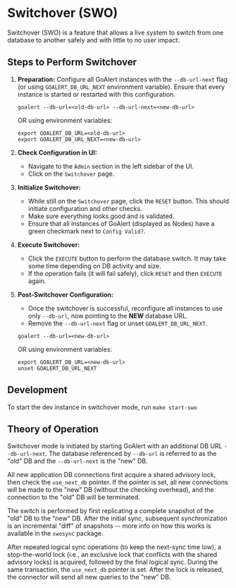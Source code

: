 # Switchover (SWO)

Switchover (SWO) is a feature that allows a live system to switch from one database to another safely and with little to no user impact.

## Steps to Perform Switchover

1. **Preparation:** Configure all GoAlert instances with the `--db-url-next` flag (or using `GOALERT_DB_URL_NEXT` environment variable). Ensure that every instance is started or restarted with this configuration.

   ```
   goalert --db-url=<old-db-url> --db-url-next=<new-db-url>
   ```

   OR using environment variables:

   ```
   export GOALERT_DB_URL=<old-db-url>
   export GOALERT_DB_URL_NEXT=<new-db-url>
   ```

2. **Check Configuration in UI:**

   - Navigate to the `Admin` section in the left sidebar of the UI.
   - Click on the `Switchover` page.

3. **Initialize Switchover:**

   - While still on the `Switchover` page, click the `RESET` button. This should initiate configuration and other checks.
   - Make sure everything looks good and is validated.
   - Ensure that all instances of GoAlert (displayed as Nodes) have a green checkmark next to `Config Valid?`.

4. **Execute Switchover:**

   - Click the `EXECUTE` button to perform the database switch. It may take some time depending on DB activity and size.
   - If the operation fails (it will fail safely), click `RESET` and then `EXECUTE` again.

5. **Post-Switchover Configuration:**

   - Once the switchover is successful, reconfigure all instances to use only `--db-url`, now pointing to the **NEW** database URL.
   - Remove the `--db-url-next` flag or unset `GOALERT_DB_URL_NEXT`.

   ```
   goalert --db-url=<new-db-url>
   ```

   OR using environment variables:

   ```
   export GOALERT_DB_URL=<new-db-url>
   unset GOALERT_DB_URL_NEXT
   ```

## Development

To start the dev instance in switchover mode, run `make start-swo`

## Theory of Operation

Switchover mode is initiated by starting GoAlert with an additional DB URL `--db-url-next`. The database referenced by `--db-url` is referred to as the "old" DB and the `--db-url-next` is the "new" DB.

All new application DB connections first acquire a shared advisory lock, then check the `use_next_db` pointer. If the pointer is set, all new connections will be made to the "new" DB (without the checking overhead), and the connection to the "old" DB will be terminated.

The switch is performed by first replicating a complete snapshot of the "old" DB to the "new" DB. After the initial sync, subsequent synchronization is an incremental "diff" of snapshots -- more info on how this works is available in the `swosync` package.

After repeated logical sync operations (to keep the next-sync time low), a stop-the-world lock (i.e., an exclusive lock that conflicts with the shared advisory locks) is acquired, followed by the final logical sync. During the same transaction, the `use_next_db` pointer is set. After the lock is released, the connector will send all new queries to the "new" DB.
